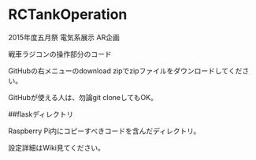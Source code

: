 # RCTankOperation
2015年度五月祭 電気系展示 AR企画

戦車ラジコンの操作部分のコード

GitHubの右メニューのdownload zipでzipファイルをダウンロードしてください。

GitHubが使える人は、勿論git cloneしてもOK。

##flaskディレクトリ

Raspberry Pi内にコピーすべきコードを含んだディレクトリ。

設定詳細はWiki見てください。
